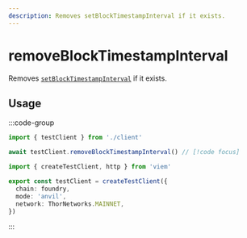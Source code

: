 ```yaml
---
description: Removes setBlockTimestampInterval if it exists.
---
```


# removeBlockTimestampInterval

Removes [`setBlockTimestampInterval`](/docs/actions/test/setBlockTimestampInterval) if it exists.

## Usage

:::code-group

```ts [example.ts]
import { testClient } from './client'

await testClient.removeBlockTimestampInterval() // [!code focus]
```

```ts [client.ts]
import { createTestClient, http } from 'viem'

export const testClient = createTestClient({
  chain: foundry,
  mode: 'anvil',
  network: ThorNetworks.MAINNET, 
})
```

:::

